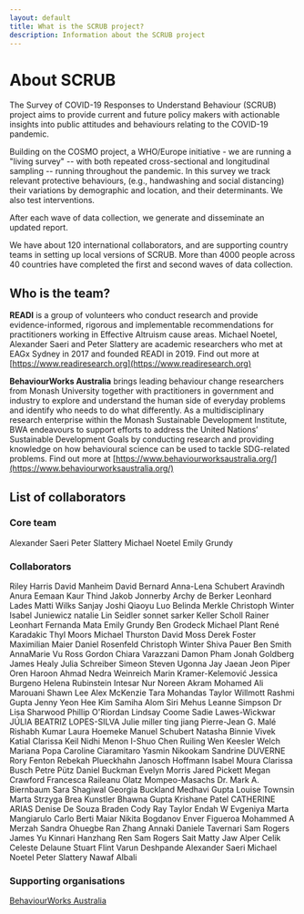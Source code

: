 ```yaml
---
layout: default
title: What is the SCRUB project?
description: Information about the SCRUB project
---
```


# About SCRUB

The Survey of COVID-19 Responses to Understand Behaviour (SCRUB) project aims to provide current and future policy makers with actionable insights into public attitudes and behaviours relating to the COVID-19 pandemic.

Building on the COSMO project, a WHO/Europe initiative - we are running a "living survey" -- with both repeated cross-sectional and longitudinal sampling -- running throughout the pandemic. In this survey we track relevant protective behaviours, (e.g., handwashing and social distancing) their variations by demographic and location, and their determinants. We also test interventions.

After each wave of data collection, we generate and disseminate an updated report. 

We have about 120 international collaborators, and are supporting country teams in setting up local versions of SCRUB. More than 4000 people across 40 countries have completed the first and second waves of data collection. 

## Who is the team? 

**READI** is a group of volunteers who conduct research and provide evidence-informed, rigorous and implementable recommendations for practitioners working in Effective Altruism cause areas. Michael Noetel, Alexander Saeri and Peter Slattery are academic researchers who met at EAGx Sydney in 2017 and founded READI in 2019. Find out more at [https://www.readiresearch.org](https://www.readiresearch.org)

**BehaviourWorks Australia** brings leading behaviour change researchers from Monash University together with practitioners in government and industry to explore and understand the human side of everyday problems and identify who needs to do what differently. As a multidisciplinary research enterprise within the Monash Sustainable Development Institute, BWA endeavours to support efforts to address the United Nations’ Sustainable Development Goals by conducting research and providing knowledge on how behavioural science can be used to tackle SDG-related problems. Find out more at [https://www.behaviourworksaustralia.org/](https://www.behaviourworksaustralia.org/)

## List of collaborators

### Core team

Alexander Saeri
Peter Slattery
Michael Noetel
Emily Grundy

### Collaborators

Riley Harris
David Manheim
David Bernard
Anna-Lena Schubert
Aravindh Anura
Eemaan Kaur Thind
Jakob Jonnerby
Archy de Berker
Leonhard Lades
Matti Wilks
Sanjay Joshi
Qiaoyu Luo
Belinda Merkle
Christoph Winter
Isabel Juniewicz
natalie
Lin Seidler
sonnet sarker 
Keller Scholl
Rainer Leonhart
Fernanda Mata
Emily Grundy
Ben Grodeck
Michael Plant
René Karadakic
Thyl Moors
Michael Thurston
David Moss
Derek Foster
Maximilian Maier
Daniel Rosenfeld
Christoph Winter
Shiva Pauer
Ben Smith
AnnaMarie Vu
Ross Gordon
Chiara Varazzani
Damon Pham
Jonah Goldberg
James Healy
Julia Schreiber
Simeon Steven Ugonna 
Jay Jaean Jeon
Piper Oren
Haroon Ahmad 
Nedra Weinreich
Marin Kramer-Kelemović
Jessica Burgeno
Helena Rubinstein 
Intesar Nur
Noreen Akram 
Mohamed Ali Marouani
Shawn Lee
Alex McKenzie
Tara Mohandas
Taylor Willmott
Rashmi Gupta
Jenny Yeon Hee Kim
Samiha Alom 
Siri Mehus
Leanne Simpson
Dr Lisa Sharwood
Phillip O'Riordan
Lindsay Coome
Sadie Lawes-Wickwar
JÚLIA BEATRIZ LOPES-SILVA
Julie miller
ting jiang
Pierre-Jean G. Malé
Rishabh Kumar
Laura Hoemeke
Manuel Schubert
Natasha Binnie
Vivek Katial
Clarissa Keil
Nidhi Menon
I-Shuo Chen
Ruiling Wen
Keesler Welch
Mariana Popa
Caroline Ciaramitaro
Yasmin Nikookam
Sandrine DUVERNE
Rory Fenton
Rebekah Plueckhahn 
Janosch Hoffmann
Isabel Moura
Clarissa Busch
Petre Pütz
Daniel Buckman
Evelyn Morris
Jared Pickett
Megan Crawford
Francesca Raileanu
Olatz Mompeo-Masachs
Dr. Mark A. Biernbaum 
Sara Shagiwal
Georgia Buckland
Medhavi Gupta
Louise Townsin
Marta Strzyga
Brea Kunstler
Bhawna Gupta
Krishane Patel
CATHERINE ARIAS
Denise De Souza 
Braden Cody
Ray Taylor
Endah W
Evgeniya
Marta Mangiarulo
Carlo Berti
Maiar
Nikita Bogdanov
Enver Figueroa
Mohammed A Merzah
Sandra Ohuegbe
Ran Zhang
Annaki
Daniele Tavernari
Sam Rogers
James Yu
Kinnari
Hanzhang Ren
Sam Rogers
Sait Matty Jaw
Alper Celik 
Celeste Delaune
Stuart Flint
Varun Deshpande
Alexander Saeri
Michael Noetel
Peter Slattery
Nawaf Albali

### Supporting organisations

[BehaviourWorks Australia](https://www.behaviourworksaustralia.org/)
